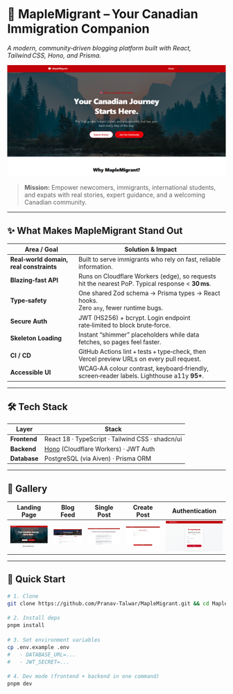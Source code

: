 # 🍁 MapleMigrant – Your Canadian Immigration Companion  
*A modern, community‑driven blogging platform built with React, Tailwind CSS, Hono, and Prisma.*

![](./assets/Banner.png)

> **Mission:** Empower newcomers, immigrants, international students, and expats with real stories, expert guidance, and a welcoming Canadian community.

---

## ✨ What Makes MapleMigrant Stand Out
| Area / Goal           | Solution & Impact                                                                                 |
| --------------------- | -------------------------------------------------------------------------------------------------- |
|**Real‑world domain, real constraints**  | Built to serve immigrants who rely on fast, reliable information.                |
| **Blazing‑fast API**  | Runs on Cloudflare Workers (edge), so requests hit the nearest PoP. Typical response < **30 ms**.  |
| **Type‑safety**       | One shared Zod schema → Prisma types → React hooks. <br>Zero `any`, fewer runtime bugs.            |
| **Secure Auth**       | JWT (HS256) + bcrypt. Login endpoint rate‑limited to block brute‑force.                            |
| **Skeleton Loading** | Instant “shimmer” placeholders while data fetches, so pages feel faster. |
| **CI / CD**           | GitHub Actions lint + tests + type‑check, then Vercel preview URLs on every pull request.          |
| **Accessible UI**     | WCAG‑AA colour contrast, keyboard‑friendly, screen‑reader labels. Lighthouse a11y **95+**.         |

---

## 🛠️ Tech Stack
| Layer            | Stack                                                                                                      |
| ---------------- | ---------------------------------------------------------------------------------------------------------- |
| **Frontend**     | React 18 · TypeScript · Tailwind CSS · shadcn/ui                                                    |
| **Backend**      | [Hono](https://hono.dev/) (Cloudflare Workers) · JWT Auth                                                  |
| **Database**     | PostgreSQL (via Aiven) · Prisma ORM                                                                         |

---

## 📸 Gallery
| Landing Page | Blog Feed | Single Post | Create Post | Authentication |
| ------------ | --------- | ----------- | ----------- | -------------- |
| ![](./assets/Landing.png) | ![](./assets/Blogs.png) | ![](./assets/SingleBlog.png) | ![](./assets/Create.png) |  ![](./assets/Signin.png) |


---

## 🚀 Quick Start

```bash
# 1. Clone
git clone https://github.com/Pranav-Talwar/MapleMigrant.git && cd MapleMigrant

# 2. Install deps
pnpm install

# 3. Set environment variables
cp .env.example .env
#   - DATABASE_URL=...
#   - JWT_SECRET=...

# 4. Dev mode (frontend + backend in one command)
pnpm dev
